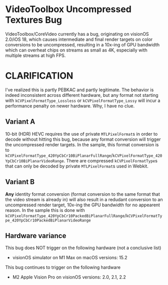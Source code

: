 
# VideoToolbox Uncompressed Textures Bug

VideoToolbox/CoreVideo currently has a bug, originating on visionOS 2.0/iOS 18, which causes intermediate and final render targets on color conversions to be uncompressed, resulting in a 10x-ing of GPU bandwidth which can overheat chips on streams as small as 4K, especially with multiple streams at high FPS.

# CLARIFICATION

I've realized this is partly PEBKAC and partly legitimate. The behavior is indeed inconsistent across different hardware, but any format not starting with `kCVPixelFormatType_Lossless` or `kCVPixelFormatType_Lossy` will incur a performance penalty on newer hardware. Why, I have no clue.

## Variant A

10-bit (HDR) HEVC requires the use of private `MTLPixelFormat`s in order to decode without hitting this bug, because any format conversion will trigger the uncompressed render targets. In the sample, this format conversion is to `kCVPixelFormatType_420YpCbCr10BiPlanarFullRange`/`kCVPixelFormatType_420YpCbCr10BiPlanarVideoRange`. There are compressed `kCVPixelFormatType`s that can only be decoded by private `MTLPixelFormat`s used in Webkit.

## Variant B

**Any** identity format conversion (format conversion to the same format that the video stream is already in) will also result in a redudant conversion to an uncompressed render target, 10x-ing the GPU bandwidth for no appearent reason. In the sample this is done with `kCVPixelFormatType_420YpCbCr10PackedBiPlanarFullRange`/`kCVPixelFormatType_420YpCbCr10PackedBiPlanarVideoRange`

## Hardware variance

This bug does NOT trigger on the following hardware (not a conclusive list)

 - visionOS simulator on M1 Max on macOS versions: 15.2
 
 This bug continues to trigger on the following hardware
 
 - M2 Apple Vision Pro on visionOS versions: 2.0, 2.1, 2.2
